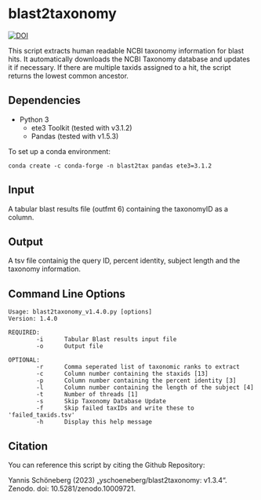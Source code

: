 # blast2taxonomy
[![DOI](https://zenodo.org/badge/597052423.svg)](https://zenodo.org/doi/10.5281/zenodo.10009721)

This script extracts human readable NCBI taxonomy information for blast hits. It automatically downloads the NCBI Taxonomy database and updates it if necessary. If there are multiple taxids assigned to a hit, the script returns the lowest common ancestor.

## Dependencies
- Python 3
  - ete3 Toolkit (tested with v3.1.2)
  - Pandas (tested with v1.5.3)
 
To set up a conda environment:
```
conda create -c conda-forge -n blast2tax pandas ete3=3.1.2
```
## Input
A tabular blast results file (outfmt 6) containing the taxonomyID as a column.
## Output
A tsv file containig the query ID, percent identity, subject length and the taxonomy information.
## Command Line Options
```
Usage: blast2taxonomy_v1.4.0.py [options]
Version: 1.4.0

REQUIRED:
        -i      Tabular Blast results input file
        -o      Output file

OPTIONAL:
        -r      Comma seperated list of taxonomic ranks to extract
        -c      Column number containing the staxids [13]
        -p      Column number containing the percent identity [3]
        -l      Column number containing the length of the subject [4]
        -t      Number of threads [1]
        -s      Skip Taxonomy Database Update
        -f      Skip failed taxIDs and write these to 'failed_taxids.tsv'
        -h      Display this help message
```

## Citation
You can reference this script by citing the Github Repository:

Yannis Schöneberg (2023) „yschoeneberg/blast2taxonomy: v1.3.4“. Zenodo. doi: 10.5281/zenodo.10009721.
